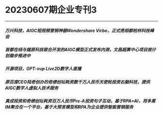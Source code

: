 # 20230607期企业专刊3

----------
##### 万兴科技，AIGC短视频营销神器Wondershare Virbo，正式亮相都柏林科技峰会
##### 首都在线与燧原科技联合开发的AIGC模型正式发布内测，文昌超算中心项目按计划稳步推进中
##### 开源项目，GPT-vup Live2D数字人直播
##### 原百度CEO陆奇创办的奇绩创坛耗资数千万人民币天使轮投资右脑科技，提供AIGC数字人虚拟人技术服务
##### 真成投资和奇绩创坛耗资百万人民币Pre-A投资句子互动，基于RPA+AI，将多累IM聚合在一个平台，基于大预言模型和RPA为企业提供智能营销服务